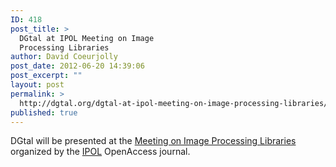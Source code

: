 ```yaml
---
ID: 418
post_title: >
  DGtal at IPOL Meeting on Image
  Processing Libraries
author: David Coeurjolly
post_date: 2012-06-20 14:39:06
post_excerpt: ""
layout: post
permalink: >
  http://dgtal.org/dgtal-at-ipol-meeting-on-image-processing-libraries/
published: true
---
```

DGtal will be presented at the [Meeting on Image Processing Libraries][1] organized by the [IPOL][2] OpenAccess journal.

 [1]: http://www.ipol.im/news/20120627_image_processing_libraries/
 [2]: http://www.ipol.im/